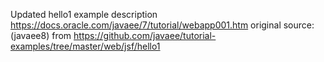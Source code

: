 Updated hello1 example
description https://docs.oracle.com/javaee/7/tutorial/webapp001.htm
original source: (javaee8) from https://github.com/javaee/tutorial-examples/tree/master/web/jsf/hello1
